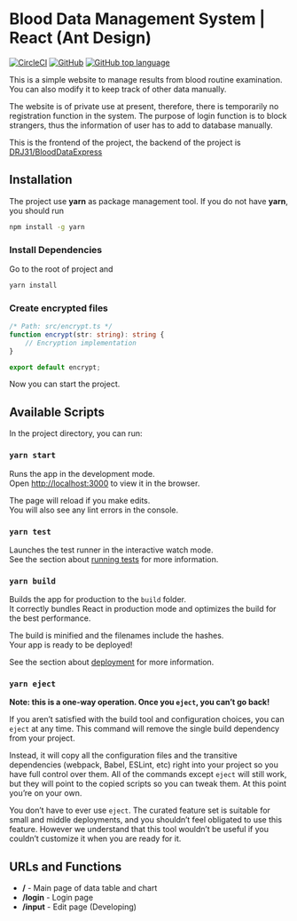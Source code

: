 # Blood Data Management System | React (Ant Design)

<a href="https://app.circleci.com/pipelines/github/DRJ31/BloodDataReact"><img alt="CircleCI" src="https://img.shields.io/circleci/build/github/DRJ31/BloodDataReact?logo=circleci"></a>
<a href="https://github.com/DRJ31/BloodDataReact"><img alt="GitHub" src="https://img.shields.io/github/license/DRJ31/BloodDataReact"></a>
<a href="https://www.typescriptlang.org"><img alt="GitHub top language" src="https://img.shields.io/github/languages/top/DRJ31/BloodDataReact?label=TypeScript"></a>

This is a simple website to manage results from blood routine examination. You can also modify it to keep track of other data manually. 

The website is of private use at present, therefore, there is temporarily no registration function in the system. The purpose of login function is to block strangers, thus the information of user has to add to database manually. 

This is the frontend of the project, the backend of the project is [DRJ31/BloodDataExpress](https://github.com/DRJ31/BloodDataExpress)

## Installation
The project use **yarn** as package management tool. If you do not have **yarn**, you should run
```bash
npm install -g yarn
```
### Install Dependencies
Go to the root of project and
```bash
yarn install
```
### Create encrypted files
```typescript
/* Path: src/encrypt.ts */
function encrypt(str: string): string {
    // Encryption implementation
}

export default encrypt;
```
Now you can start the project.

## Available Scripts

In the project directory, you can run:

### `yarn start`

Runs the app in the development mode.\
Open [http://localhost:3000](http://localhost:3000) to view it in the browser.

The page will reload if you make edits.\
You will also see any lint errors in the console.

### `yarn test`

Launches the test runner in the interactive watch mode.\
See the section about [running tests](https://facebook.github.io/create-react-app/docs/running-tests) for more information.

### `yarn build`

Builds the app for production to the `build` folder.\
It correctly bundles React in production mode and optimizes the build for the best performance.

The build is minified and the filenames include the hashes.\
Your app is ready to be deployed!

See the section about [deployment](https://facebook.github.io/create-react-app/docs/deployment) for more information.

### `yarn eject`

**Note: this is a one-way operation. Once you `eject`, you can’t go back!**

If you aren’t satisfied with the build tool and configuration choices, you can `eject` at any time. This command will remove the single build dependency from your project.

Instead, it will copy all the configuration files and the transitive dependencies (webpack, Babel, ESLint, etc) right into your project so you have full control over them. All of the commands except `eject` will still work, but they will point to the copied scripts so you can tweak them. At this point you’re on your own.

You don’t have to ever use `eject`. The curated feature set is suitable for small and middle deployments, and you shouldn’t feel obligated to use this feature. However we understand that this tool wouldn’t be useful if you couldn’t customize it when you are ready for it.

## URLs and Functions
- **/** - Main page of data table and chart
- **/login** - Login page
- **/input** - Edit page (Developing)
